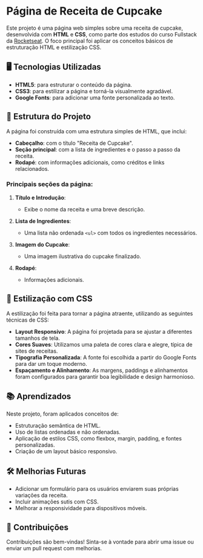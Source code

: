 # Página de Receita de Cupcake

Este projeto é uma página web simples sobre uma receita de cupcake, desenvolvida com **HTML** e **CSS**, como parte dos estudos do curso Fullstack da [Rocketseat](https://www.rocketseat.com.br/). O foco principal foi aplicar os conceitos básicos de estruturação HTML e estilização CSS.

## 🖥️ Tecnologias Utilizadas

- **HTML5**: para estruturar o conteúdo da página.
- **CSS3**: para estilizar a página e torná-la visualmente agradável.
- **Google Fonts**: para adicionar uma fonte personalizada ao texto.

## 📄 Estrutura do Projeto

A página foi construída com uma estrutura simples de HTML, que inclui:

- **Cabeçalho**: com o título "Receita de Cupcake".
- **Seção principal**: com a lista de ingredientes e o passo a passo da receita.
- **Rodapé**: com informações adicionais, como créditos e links relacionados.

### Principais seções da página:

1. **Título e Introdução**:
   - Exibe o nome da receita e uma breve descrição.
   
2. **Lista de Ingredientes**:
   - Uma lista não ordenada `<ul>` com todos os ingredientes necessários.

3. **Imagem do Cupcake**:
   - Uma imagem ilustrativa do cupcake finalizado.

5. **Rodapé**:
   - Informações adicionais.

## 🎨 Estilização com CSS

A estilização foi feita para tornar a página atraente, utilizando as seguintes técnicas de CSS:

- **Layout Responsivo**: A página foi projetada para se ajustar a diferentes tamanhos de tela.
- **Cores Suaves**: Utilizamos uma paleta de cores clara e alegre, típica de sites de receitas.
- **Tipografia Personalizada**: A fonte foi escolhida a partir do Google Fonts para dar um toque moderno.
- **Espaçamento e Alinhamento**: As margens, paddings e alinhamentos foram configurados para garantir boa legibilidade e design harmonioso.

## 📚 Aprendizados

Neste projeto, foram aplicados conceitos de:

- Estruturação semântica de HTML.
- Uso de listas ordenadas e não ordenadas.
- Aplicação de estilos CSS, como flexbox, margin, padding, e fontes personalizadas.
- Criação de um layout básico responsivo.

## 🛠️ Melhorias Futuras

- Adicionar um formulário para os usuários enviarem suas próprias variações da receita.
- Incluir animações sutis com CSS.
- Melhorar a responsividade para dispositivos móveis.

## 🤝 Contribuições

Contribuições são bem-vindas! Sinta-se à vontade para abrir uma issue ou enviar um pull request com melhorias.